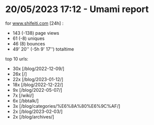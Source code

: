 # 20/05/2023 17:12 - Umami report
for www.shifeiti.com [24h] :

 - 143 (-138) page views
 - 61 (-8) uniques
 - 46 (8) bounces
 - 49' 20'' (-5h 9' 17'') totaltime


top 10 urls:
 - 30x [/blog/2022-12-09/]
 - 26x [/]
 - 22x [/blog/2023-01-12/]
 - 18x [/blog/2022-12-22/]
 - 9x [/blog/2022-05-07/]
 - 7x [/wiki/]
 - 6x [/bbtalk/]
 - 3x [/blog/categories/%E6%8A%80%E6%9C%AF/]
 - 2x [/blog/2023-02-03/]
 - 2x [/blog/archives/]



